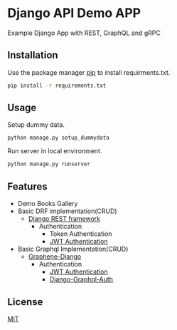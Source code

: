 # Django API Demo APP
Example Django App with REST, GraphQL and gRPC

## Installation
Use the package manager [pip](https://pip.pypa.io/en/stable/) to install requirments.txt.

```bash
pip install -r requirements.txt
```

## Usage
Setup dummy data.

```
python manage.py setup_dummydata
```

Run server in local environment.

```bash
python manage.py runserver
```

## Features
* Demo Books Gallery
* Basic DRF implementation(CRUD)
  * [Django REST framework](https://www.django-rest-framework.org/)
    * Authentication
      * Token Authentication
      * [JWT Authentication](https://django-rest-framework-simplejwt.readthedocs.io/en/latest/)
* Basic Graphql Implementation(CRUD)
  * [Graphene-Django](https://docs.graphene-python.org/projects/django/en/latest/)
    * Authentication
      * [JWT Authentication](https://django-graphql-jwt.domake.io/en/latest/)
      * [Django-Graphql-Auth](https://django-graphql-auth.readthedocs.io/en/latest/)



## License
[MIT](https://choosealicense.com/licenses/mit/)